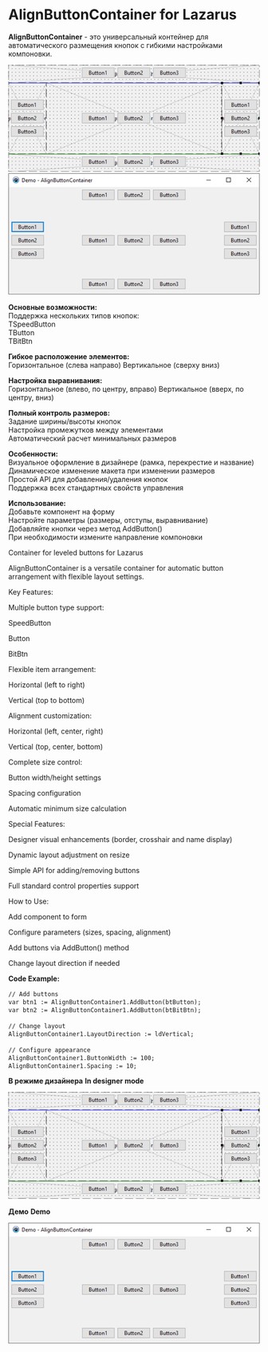 # AlignButtonContainer for Lazarus

**AlignButtonContainer** - это универсальный контейнер для автоматического размещения кнопок с гибкими настройками компоновки.

![image](/image.png "image")  ![image](/demo.png "image")

**Основные возможности:**</br>
Поддержка нескольких типов кнопок:</br>
TSpeedButton</br>
TButton</br>
TBitBtn</br>

**Гибкое расположение элементов:**</br>
Горизонтальное (слева направо)
Вертикальное (сверху вниз)

**Настройка выравнивания:**</br>
Горизонтальное (влево, по центру, вправо)
Вертикальное (вверх, по центру, вниз)

**Полный контроль размеров:**</br>
Задание ширины/высоты кнопок</br>
Настройка промежутков между элементами</br>
Автоматический расчет минимальных размеров</br>

**Особенности:**</br>
Визуальное оформление в дизайнере (рамка, перекрестие и название)</br>
Динамическое изменение макета при изменении размеров</br>
Простой API для добавления/удаления кнопок</br>
Поддержка всех стандартных свойств управления</br>

**Использование:**</br>
Добавьте компонент на форму</br>
Настройте параметры (размеры, отступы, выравнивание)</br>
Добавляйте кнопки через метод AddButton()</br>
При необходимости измените направление компоновки</br>

Container for leveled buttons for Lazarus</br>

AlignButtonContainer is a versatile container for automatic button arrangement with flexible layout settings.

Key Features:

Multiple button type support:

SpeedButton

Button

BitBtn

Flexible item arrangement:

Horizontal (left to right)

Vertical (top to bottom)

Alignment customization:

Horizontal (left, center, right)

Vertical (top, center, bottom)

Complete size control:

Button width/height settings

Spacing configuration

Automatic minimum size calculation

Special Features:

Designer visual enhancements (border, crosshair and name display)

Dynamic layout adjustment on resize

Simple API for adding/removing buttons

Full standard control properties support

How to Use:

Add component to form

Configure parameters (sizes, spacing, alignment)

Add buttons via AddButton() method

Change layout direction if needed

**Code Example:**</br>
````
// Add buttons
var btn1 := AlignButtonContainer1.AddButton(btButton);
var btn2 := AlignButtonContainer1.AddButton(btBitBtn);

// Change layout
AlignButtonContainer1.LayoutDirection := ldVertical;

// Configure appearance
AlignButtonContainer1.ButtonWidth := 100;
AlignButtonContainer1.Spacing := 10;
````

**В режиме дизайнера**
**In designer mode**

![image](/image.png "image")


**Демо**
**Demo**

![image](/demo.png "image")
